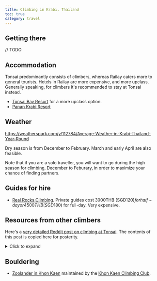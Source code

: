 ```yaml
---
title: Climbing in Krabi, Thailand
toc: true
category: travel
---
```


## Getting there

// TODO

## Accommodation

Tonsai predominantly consists of climbers, whereas Railay caters more to
general tourists. Hotels in Railay are more expensive, and more upclass.
Generally speaking, for climbers it's recommended to stay at Tonsai instead.

- [Tonsai Bay Resort](https://www.booking.com/hotel/th/tonsai-bay-resort.en-gb.html) for a more upclass option.
- [Panan Krabi Resort](https://www.booking.com/hotel/th/panan-krabi-resort.en-gb.html)

## Weather

https://weatherspark.com/y/112784/Average-Weather-in-Krabi-Thailand-Year-Round

Dry season is from December to February. March and early April are also
feasible.

Note that if you are a solo traveller, you will want to go during the high
season for climbing, December to Feburary, in order to maximize your chance of
finding partners.

## Guides for hire

- [Real Rocks Climbing](https://www.realrocksclimbing.com/beginners-families-tours-krabi-railay-thailand/).
  Private guides cost 3000THB (SGD$120) for half-day or 4500THB (SGD$180) for
  full-day. Very expensive.

## Resources from other climbers

Here's a [very detailed Reddit post on climbing at
Tonsai](https://www.reddit.com/r/climbing/comments/gegy44/a_throwback_to_better_days_longboats_and/fpoc8t6/).
The contents of this post is copied here for posterity.

<details>
<summary>Click to expand</summary>

This was a response to someone else about tips for going to Tonsai. I was in Tonsai for two months (start of Jan to start of March) and these are my recommendations for going there:

**Accomodation**

Stay in Tonsai, not Railey. Railey is for rich tourists and it's kind of depressing to walk around.

If you're not fussed about sharing a room, Chillout is a great place to stay. I prefer my own room so I tried a few places before I settled on Green Valley (*not* Dream Valley). It ended up being a great choice, it has actual beds and walls which some places do not! It was 4000 baht for 10 days, which is pricier than other places but it made up for it by its proximity to the restaurants and bars (it's right next to Chillout which is the main hangout place after sunset).

If you want your own room and really, absolutely do not give a fuck about the quality at all, Cafe Andaman do rooms for 1750 baht for a week, which is 250 baht a day, which is *literally nothing*. A beer is 80 baht. However the rooms are total skank.

Don't bother trying to book ahead, almost all of hostels ("resorts") aren't online. You can just rock up and get a room though, it's super easy and I can almost guarantee none of them will be full. If you're super paranoid about it (I was) then there are a couple of places you can book online, Chillout is one.

**General advice**

Getting there - nearest airport is Krabi, get a cab to Ao Nang and then a boat to Tonsai. You can get your own boat for a higher price (maybe 800 baht?) or you can wait for tourists to show up and split the cost with. Depending on what time you arrive it might be easier to do this in advance, Basecamp do a boat and cab service through their website. They'll pick you up from the airport, super handy when you've been in transit for nearly 24 hours and you just want to crash.

Buy a sim! Almost nobody I met in Tonsai did this, but I did and it's a lifesaver. You can get a 30 day tourist sim for 400 baht in Krabi. 4g on tap, almost wherever I went is really, really handy.

Tonsai is 99% cash, Railey 90%. The only ATMs are in Railey. There's also no way to get post to either Tonsai or Railey, and there are no banks there, so if you lose your card it's bad news.

Mozzie spray is useful but only if you're going to the jungle crags in the afternoon, and if you do that you should fork out for the good shit. Check the spray when you buy it - some is only 15% deet!! Cheap but useless. I can name the crags where mozzie spray is necessary on one hand. Two months there and nobody I heard of got dengue.

**Climbing! (What you came here for)**

DO NOT CLIMB IN THE SUN. Most important advice although you learn it very quickly. If anyone suggests that you go to an afternoon crag (eg. Fire Wall) in the morning, they have clearly just arrived in Tonsai. You only make this mistake once. Most guidebooks will state the best time of day to visit each crag.

Speaking of guidebooks, buy the Thailand and Laos guidebook by Elke Schmitz. The others that cover Tonsai are copies. If you forget to buy one you can get it at Basecamp (run by Elke).

The guidebooks also say which climbs have titanium bolts and which don't. Do not climb on non-titanium bolts, they get super rusty and might fail on you (not ideal).

Some climbs have threads instead of bolts. These are actually bomber. 10/10 would whip. Unless it's falling apart in your hands (or core-shot or whatever), it's safe. Use your common sense, and let Basecamp know if any are shitty, they do a lot of the thread replacement.

The top anchor will be a fat ring or pair of rings tied together and attached to bolts higher up. Ignore the bolts. Lower off the ring, put your quickdraws on it, it's the everything ring. These will also be your anchors for multipitches.

If I have one regret, it's not doing the multipitches while I was out there. The only advice I can offer is that Humanality gets into the sun around 1pm and is usually busy, so calculate your start time accordingly. I saw one group of three in the middle of rapping down around 4pm and they looked fucking miserable when they came down.

If you came without a partner, make friends! People in Tonsai are super friendly. If you can climb 6b and above, go to the beach and see if you can find a belay. There will be someone who will let you hop on. If you don't, hang around Chillout in the morning with your gear until someone notices.

If you're going for a while (more than a week), I would recommend you bring your own gear unless you have a very good reason not to. It makes you super independent. Otherwise you can rent gear (shoes, harnesses, rope, quickdraws, everything) from Max at Chillout. There are some other places but as far as I'm aware you can trust all his stuff.

If you don't have a partner *or* gear and you really want to get climbing (and maybe aren't too social), you can hire a guide! Max at Chillout is great, as are some of the guys from Basecamp. Maxi is amazing and also one of the best slackliners I have ever seen. The guides in Railey are completely insane and will probably take you to 123 wall which is guide hell. Most of the sketchiness you will ever hear about climbing in Tonsai is down to the guides.

Tonsai has more hard climbing (7a+ and up) than Railey, but there is easier stuff there. Eagle Wall is the best crag in Tonsai to climb easy stuff. The best place for hard stuff is probably the beach, but there's only a handful of 6c's and 7a's there so you if you do go there you better be happy projecting or really comfortable at higher grades.

The best crag for my money is Wee's Present Wall. Super varied mix of grades (5+ to 7a) and it's in the shade all day.

Deep Water Soloing - Basecamp run a tour some mornings which is a good introduction. You could also rent some kayaks and just paddle around until you find something. There are some guidebooks for the area but unless you have your own boat it's tough to get to them.

**Other advice**

Go to Freedom bar on the beach to watch the sunset. It will become your daily ritual and for good reason. It's a million dollar view and it slightly makes me sad that I was never there when everything was on the beach.

Speaking of - there's a huge resort being built on the beach, and an enormous wall that surrounds the area. When I was there it was under construction and had been for maybe five years. There's a ladder that goes over the wall which is one of the easiest ways to get from the beach to the hostels.

Watch the fire show at Chillout, it's on virtually every night there's a crowd there, which is virtually every night.

Everyone leaves Chillout after the fire show, most people go to Sunset bar. Viking bar is also okay but Sunset is where it's at. Say hi to Wat.

The best grilled chicken is at Chillout, the best fried chicken is from the chicken hut at Chillout. The best beef noodle soup is at Boatman, and the best portions for any food are at Legacy and Mama Chicken. The best shakes are at Legacy and Ting Tong bar. The food at Pyramid isn't great. Everywhere else is okay.

Food in Railey is great but also considerably more expensive. It's a nice treat after the crag though.

You can walk to Railey through over a small hike past the beach (8 mins), but at night if the tide is high you'll need to walk through the jungle instead (40 mins and a bad path with no lighting).

Speaking of high - you can get weed from almost any bar in Tonsai. Some people diss the weed there but I really like it, it doesn't make me paranoid like weed at home. Wat at Sunset. has a great bong but if you aren't careful it will send you straight into orbit. If you have a low tolerance it is best avoided. I never tried the mushrooms while I was there, but I heard a lot of places do them. Look around.

Get good at slacklining! The best beginner one is at Chillout, Viking bar has two that are higher and tighter that the really sick slackliners use. Some of the best slackliners I have ever seen were in Tonsai. There is occasionally a highline or rodeo line set up but it depends who's there at the time.

If you have a rest day, try the yoga or sneak in to use the pool at Dream Valley. It's a proper resort, and although you're not supposed to use the pool if you don't stay there, I did for a month and it's the best thing ever. Just don't draw attention to yourself or act like a dick or they will ask you to leave (and try to fine you for using it).

**Lastly, Tonsai Tummy**

A lot of people get Tonsai Tummy - basically food poisoning. You will almost certainly get some form of stomach problems while you're there. I stopped eating in the morning, didn't have super oily food, and stopped having coffee, and I was okay after that. I also never got the full Tonsai Tummy experience but my friend did and she couldn't climb for nearly a full week (or maybe longer).

That should be everything. Go have fun, meet new people, try new things!!

TL;DR: I'm on lockdown and wrote this instead of training because I have very little to do.

</details>

## Bouldering

- [Zoolander in Khon Kaen](https://khonkaenclimbing.com/zoolander-bouldering-area/) maintained by
  the [Khon Kaen Climbing Club](https://khonkaenclimbing.com/).
